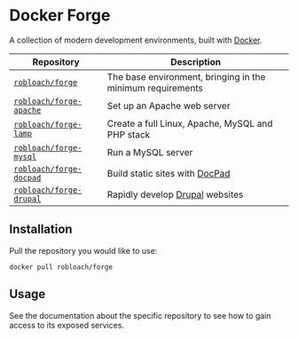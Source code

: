 # Docker Forge

A collection of modern development environments, built with [Docker](http://docker.io).


Repository                                | Description
------------------------------------------|------------
[`robloach/forge`](forge)                 | The base environment, bringing in the minimum requirements
[`robloach/forge-apache`](apache)         | Set up an Apache web server
[`robloach/forge-lamp`](lamp)             | Create a full Linux, Apache, MySQL and PHP stack
[`robloach/forge-mysql`](mysql)           | Run a MySQL server
[`robloach/forge-docpad`](docpad)         | Build static sites with [DocPad](http://docpad.org)
[`robloach/forge-drupal`](drupal)         | Rapidly develop [Drupal](http://docpad.org) websites


## Installation

Pull the repository you would like to use:

```
docker pull robloach/forge
```


## Usage

See the documentation about the specific repository to see how to gain access to
its exposed services.
